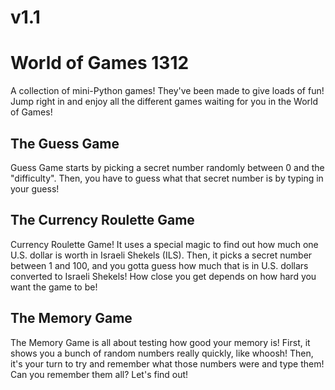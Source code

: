 # v1.1

# World of Games 1312
A collection of mini-Python games! They've been made to give loads of fun! 
Jump right in and enjoy all the different games waiting for you in the
World of Games!

## The Guess Game
Guess Game starts by picking a secret number randomly 
between 0 and the "difficulty". 
Then, you have to guess what that secret number is by typing in your guess!

## The Currency Roulette Game
Currency Roulette Game! It uses a special magic to find out how much
one U.S. dollar is worth in Israeli Shekels (ILS). 
Then, it picks a secret number between 1 and 100, and you gotta guess
how much that is in U.S. dollars converted to Israeli Shekels!
How close you get depends on how hard you want the game to be!

## The Memory Game
The Memory Game is all about testing how good your memory is! 
First, it shows you a bunch of random numbers really quickly, like whoosh! 
Then, it's your turn to try and remember what those numbers were and type them!
Can you remember them all? Let's find out!